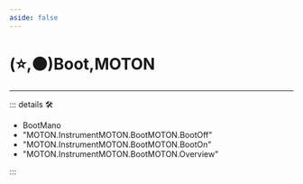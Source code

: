 ```yaml
---
aside: false
---
```

# (⭐,🟠)<labor>Boot</labor>,<motor>MOTON</motor>

---

<!-- =================================================== -->
<!-- =================================================== -->
<!-- =================================================== -->
<!-- =================================================== -->
<!-- =================================================== -->
::: details 🛠

- BootMano
- "MOTON.InstrumentMOTON.BootMOTON.BootOff"
- "MOTON.InstrumentMOTON.BootMOTON.BootOn"
- "MOTON.InstrumentMOTON.BootMOTON.Overview"

:::
